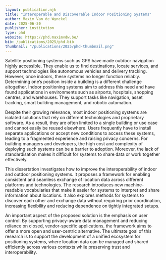 ```yaml
---
layout: publication.njk
title: "Interoperable and Discoverable Indoor Positioning Systems"
author: Maxim Van de Wynckel
date: 2025-06-30
publisher: institution
type: phd
website: https://phd.maximvdw.be/
bib: /publications/2025/phd.bib
thumbnail: "/publications/2025/phd-thumbnail.png"
---
```

Satellite positioning systems such as GPS have made outdoor navigation highly accessible. They enable us to find destinations, locate services, and support technologies like autonomous vehicles and delivery tracking. However, once indoors, these systems no longer function reliably. Determining one’s position inside a building is a different challenge altogether. Indoor positioning systems aim to address this need and have found applications in environments such as airports, hospitals, shopping centres, and warehouses. They support tasks like navigation, asset tracking, smart building management, and robotic automation.

Despite their growing relevance, most indoor positioning systems are isolated solutions that rely on different technologies and proprietary software. As a result, they are often limited to a single building or use case and cannot easily be reused elsewhere. Users frequently have to install separate applications or accept new conditions to access these systems, leading to a fragmented experience and raising privacy concerns. For building managers and developers, the high cost and complexity of deploying such systems can be a barrier to adoption. Moreover, the lack of standardisation makes it difficult for systems to share data or work together effectively.

This dissertation investigates how to improve the interoperability of indoor and outdoor positioning systems. It proposes a framework for enabling consistent and seamless exchange of location data across different platforms and technologies. The research introduces new machine-readable vocabularies that make it easier for systems to interpret and share information about locations. It also explores methods for systems to discover each other and exchange data without requiring prior coordination, increasing flexibility and reducing dependence on tightly integrated setups.

An important aspect of the proposed solution is the emphasis on user control. By supporting privacy-aware data management and reducing reliance on closed, vendor-specific applications, the framework aims to offer a more open and user-centric alternative. The ultimate goal of this research is to support the development of a unified ecosystem for positioning systems, where location data can be managed and shared efficiently across various contexts while preserving trust and interoperability.